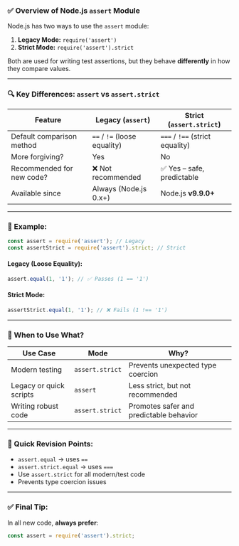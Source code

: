 ### ✅ Overview of Node.js `assert` Module

Node.js has two ways to use the `assert` module:

1. **Legacy Mode:** `require('assert')`
2. **Strict Mode:** `require('assert').strict`

Both are used for writing test assertions, but they behave **differently** in how they compare values.

---

### 🔍 Key Differences: `assert` vs `assert.strict`

| Feature                   | Legacy (`assert`)            | Strict (`assert.strict`)        |
| ------------------------- | ---------------------------- | ------------------------------- |
| Default comparison method | `==` / `!=` (loose equality) | `===` / `!==` (strict equality) |
| More forgiving?           | Yes                          | No                              |
| Recommended for new code? | ❌ Not recommended            | ✅ Yes – safe, predictable       |
| Available since           | Always (Node.js 0.x+)        | Node.js **v9.9.0+**             |

---

### 🧪 Example:

```js
const assert = require('assert'); // Legacy
const assertStrict = require('assert').strict; // Strict
```

#### Legacy (Loose Equality):

```js
assert.equal(1, '1'); // ✅ Passes (1 == '1')
```

#### Strict Mode:

```js
assertStrict.equal(1, '1'); // ❌ Fails (1 !== '1')
```

---

### 🎯 When to Use What?

| Use Case                | Mode            | Why?                                    |
| ----------------------- | --------------- | --------------------------------------- |
| Modern testing          | `assert.strict` | Prevents unexpected type coercion       |
| Legacy or quick scripts | `assert`        | Less strict, but not recommended        |
| Writing robust code     | `assert.strict` | Promotes safer and predictable behavior |

---

### 🧠 Quick Revision Points:

* `assert.equal` → uses `==`
* `assert.strict.equal` → uses `===`
* Use `assert.strict` for all modern/test code
* Prevents type coercion issues

---

### ✅ Final Tip:

In all new code, **always prefer**:

```js
const assert = require('assert').strict;
```